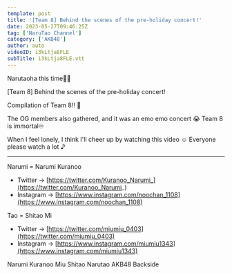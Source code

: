 ```yaml
---
template: post
title: '[Team 8] Behind the scenes of the pre-holiday concert!'
date: 2023-05-27T09:46:25Z
tag: ['NaruTao Channel']
category: ['AKB48']
author: auto 
videoID: i3kLtja8FLE
subTitle: i3kLtja8FLE.vtt
---
```

Narutaoha this time🐻🐡

[Team 8] Behind the scenes of the pre-holiday concert!

Compilation of Team 8!! ️🐝

The OG members also gathered, and it was an emo emo concert 😭
Team 8 is immortal♾️

When I feel lonely, I think I'll cheer up by watching this video ☺️
Everyone please watch a lot ♪

-- -----------------------------------
Narumi = Narumi Kuranoo

- Twitter → [https://twitter.com/Kuranoo_Narumi_](https://twitter.com/Kuranoo_Narumi_)
- Instagram → [https://www.instagram.com/noochan_1108](https://www.instagram.com/noochan_1108)

Tao = Shitao Mi

- Twitter → [https://twitter.com/miumiu_0403](https://twitter.com/miumiu_0403)
- Instagram → [https://www.instagram.com/miumiu1343](https://www.instagram.com/miumiu1343)

Narumi Kuranoo Miu Shitao Narutao AKB48 Backside